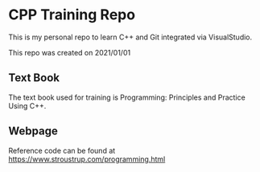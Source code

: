 # CPP Training Repo
This is my personal repo to learn C++ and Git integrated via VisualStudio.

This repo was created on 2021/01/01

## Text Book
The text book used for training is Programming: Principles and Practice Using C++.

## Webpage 
Reference code can be found at https://www.stroustrup.com/programming.html
